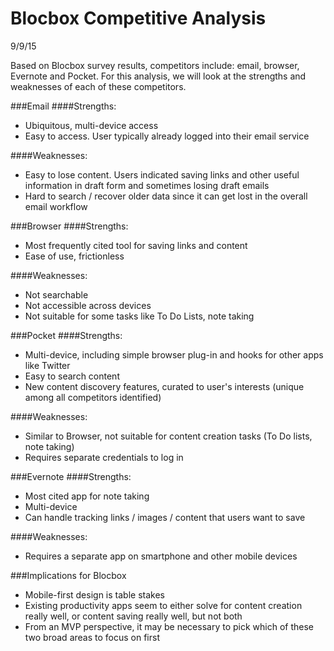 # Blocbox Competitive Analysis
9/9/15

Based on Blocbox survey results, competitors include: email, browser, Evernote and Pocket. For this analysis, we will look at the strengths and weaknesses of each of these competitors.

###Email
####Strengths:
* Ubiquitous, multi-device access
* Easy to access. User typically already logged into their email service

####Weaknesses:
* Easy to lose content. Users indicated saving links and other useful information in draft form and sometimes losing draft emails
* Hard to search / recover older data since it can get lost in the overall email workflow

###Browser
####Strengths:
* Most frequently cited tool for saving links and content
* Ease of use, frictionless

####Weaknesses:
* Not searchable
* Not accessible across devices
* Not suitable for some tasks like To Do Lists, note taking

###Pocket
####Strengths:
* Multi-device, including simple browser plug-in and hooks for other apps like Twitter
* Easy to search content
* New content discovery features, curated to user's interests (unique among all competitors identified)

####Weaknesses:
* Similar to Browser, not suitable for content creation tasks (To Do lists, note taking)
* Requires separate credentials to log in

###Evernote
####Strengths:
* Most cited app for note taking
* Multi-device
* Can handle tracking links / images / content that users want to save

####Weaknesses:
* Requires a separate app on smartphone and other mobile devices

###Implications for Blocbox
* Mobile-first design is table stakes
* Existing productivity apps seem to either solve for content creation really well, or content saving really well, but not both
* From an MVP perspective, it may be necessary to pick which of these two broad areas to focus on first
